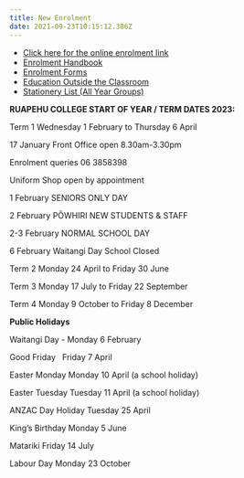 ```yaml
---
title: New Enrolment
date: 2021-09-23T10:15:12.386Z
---
```

* [Click here for the online enrolment link](https://kamar.ruapehu.school.nz/index.php/enrolment)
* [Enrolment Handbook](https://res.cloudinary.com/ruapehu-college/image/upload/v1652399434/Enrollment_Handbook_Ruapehu_College_2020_hum4k4.pdf)
* [Enrolment Forms](https://res.cloudinary.com/ruapehu-college/image/upload/v1624311762/new_enrolment_form_2021_gki9ue.pdf)
* [Education Outside the Classroom ](https://res.cloudinary.com/ruapehu-college/image/upload/v1632353833/Ruapehu_College_EOTC_Form_dlg7ir.pdf)
* [Stationery List  (All Year Groups)](https://res.cloudinary.com/ruapehu-college/image/upload/v1641962989/Stationery_Requirements_yr_9_10_11_12_13_for_2022_qe5bwn.pdf)

**RUAPEHU COLLEGE START OF YEAR / TERM DATES 2023:**

Term 1 Wednesday 1 February to Thursday 6 April

17 January Front Office open 8.30am-3.30pm

Enrolment queries 06 3858398

Uniform Shop open by appointment

1 February SENIORS ONLY DAY  

2 February PÕWHIRI NEW STUDENTS & STAFF

2-3 February NORMAL SCHOOL DAY

6 February Waitangi Day	School Closed 

Term 2   Monday 24 April		to		Friday 30 June

Term 3   Monday 17 July		to		Friday 22 September

Term 4   Monday 9 October	to		Friday 8 December

**Public Holidays**

Waitangi Day		-   Monday 6 February

Good Friday  		    Friday 7 April

Easter Monday	    Monday 10 April  (a school holiday)

Easter Tuesday Tuesday 11 April  (a school holiday)

ANZAC Day Holiday    Tuesday 25 April  

King’s Birthday 	    Monday 5 June

Matariki                        Friday 14 July

Labour Day		    Monday 23 October
